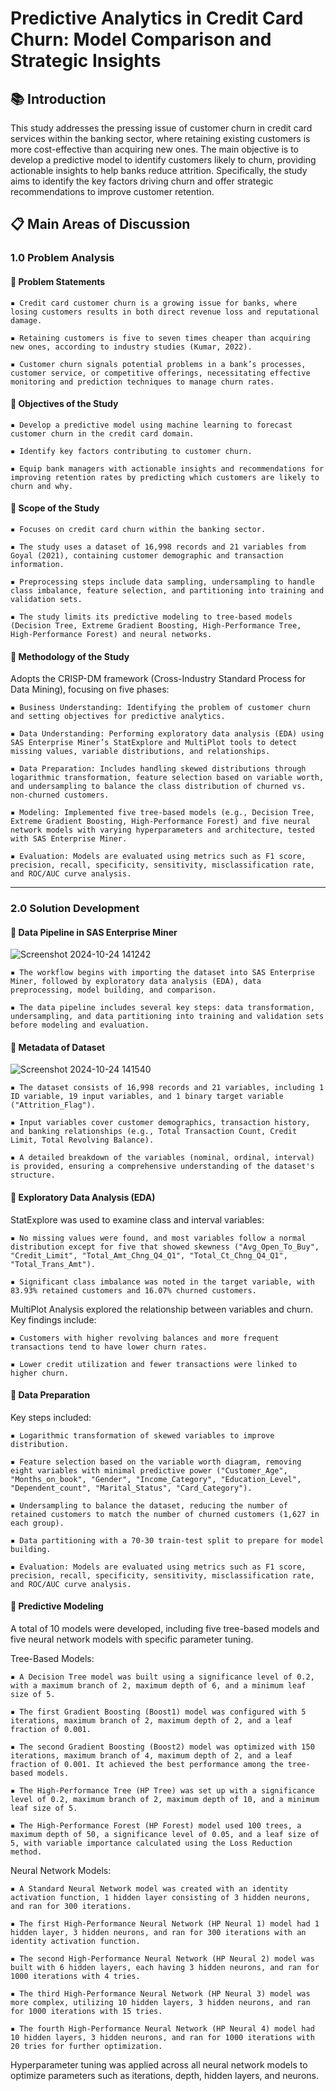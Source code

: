 # Predictive Analytics in Credit Card Churn: Model Comparison and Strategic Insights

## 📚 Introduction 

This study addresses the pressing issue of customer churn in credit card services within the banking sector, where retaining existing customers is more cost-effective than acquiring new ones. The main objective is to develop a predictive model to identify customers likely to churn, providing actionable insights to help banks reduce attrition. Specifically, the study aims to identify the key factors driving churn and offer strategic recommendations to improve customer retention.

## 📋 Main Areas of Discussion

### 1.0 Problem Analysis

#### 📌 Problem Statements

    ▪️ Credit card customer churn is a growing issue for banks, where losing customers results in both direct revenue loss and reputational damage.
    
    ▪️ Retaining customers is five to seven times cheaper than acquiring new ones, according to industry studies (Kumar, 2022).
    
    ▪️ Customer churn signals potential problems in a bank’s processes, customer service, or competitive offerings, necessitating effective monitoring and prediction techniques to manage churn rates.
    

#### 📌 Objectives of the Study

    ▪️ Develop a predictive model using machine learning to forecast customer churn in the credit card domain.
    
    ▪️ Identify key factors contributing to customer churn.
    
    ▪️ Equip bank managers with actionable insights and recommendations for improving retention rates by predicting which customers are likely to churn and why.

  
#### 📌 Scope of the Study

    ▪️ Focuses on credit card churn within the banking sector.
    
    ▪️ The study uses a dataset of 16,998 records and 21 variables from Goyal (2021), containing customer demographic and transaction information.
    
    ▪️ Preprocessing steps include data sampling, undersampling to handle class imbalance, feature selection, and partitioning into training and validation sets.
    
    ▪️ The study limits its predictive modeling to tree-based models (Decision Tree, Extreme Gradient Boosting, High-Performance Tree, High-Performance Forest) and neural networks.
    

#### 📌 Methodology of the Study

Adopts the CRISP-DM framework (Cross-Industry Standard Process for Data Mining), focusing on five phases:

    ▪️ Business Understanding: Identifying the problem of customer churn and setting objectives for predictive analytics.
    
    ▪️ Data Understanding: Performing exploratory data analysis (EDA) using SAS Enterprise Miner’s StatExplore and MultiPlot tools to detect missing values, variable distributions, and relationships.
    
    ▪️ Data Preparation: Includes handling skewed distributions through logarithmic transformation, feature selection based on variable worth, and undersampling to balance the class distribution of churned vs. non-churned customers.
    
    ▪️ Modeling: Implemented five tree-based models (e.g., Decision Tree, Extreme Gradient Boosting, High-Performance Forest) and five neural network models with varying hyperparameters and architecture, tested with SAS Enterprise Miner.
    
    ▪️ Evaluation: Models are evaluated using metrics such as F1 score, precision, recall, specificity, sensitivity, misclassification rate, and ROC/AUC curve analysis.

---

### 2.0 Solution Development

#### 📌 Data Pipeline in SAS Enterprise Miner

![Screenshot 2024-10-24 141242](https://github.com/user-attachments/assets/35bfb374-51c0-4ae2-8287-679fa97e878f)

    ▪️ The workflow begins with importing the dataset into SAS Enterprise Miner, followed by exploratory data analysis (EDA), data preprocessing, model building, and comparison.
    
    ▪️ The data pipeline includes several key steps: data transformation, undersampling, and data partitioning into training and validation sets before modeling and evaluation.


#### 📌 Metadata of Dataset

![Screenshot 2024-10-24 141540](https://github.com/user-attachments/assets/d837e206-0aba-4244-8f45-689c9b8016bc)

    ▪️ The dataset consists of 16,998 records and 21 variables, including 1 ID variable, 19 input variables, and 1 binary target variable ("Attrition_Flag").
    
    ▪️ Input variables cover customer demographics, transaction history, and banking relationships (e.g., Total Transaction Count, Credit Limit, Total Revolving Balance).
    
    ▪️ A detailed breakdown of the variables (nominal, ordinal, interval) is provided, ensuring a comprehensive understanding of the dataset's structure.


#### 📌 Exploratory Data Analysis (EDA)

StatExplore was used to examine class and interval variables:

    ▪️ No missing values were found, and most variables follow a normal distribution except for five that showed skewness ("Avg_Open_To_Buy", "Credit_Limit", "Total_Amt_Chng_Q4_Q1", "Total_Ct_Chng_Q4_Q1", "Total_Trans_Amt").
    
    ▪️ Significant class imbalance was noted in the target variable, with 83.93% retained customers and 16.07% churned customers.


MultiPlot Analysis explored the relationship between variables and churn. Key findings include:

    ▪️ Customers with higher revolving balances and more frequent transactions tend to have lower churn rates.
    
    ▪️ Lower credit utilization and fewer transactions were linked to higher churn.


#### 📌 Data Preparation

Key steps included:

    ▪️ Logarithmic transformation of skewed variables to improve distribution.
    
    ▪️ Feature selection based on the variable worth diagram, removing eight variables with minimal predictive power ("Customer_Age", "Months_on_book", "Gender", "Income_Category", "Education_Level", "Dependent_count", "Marital_Status", "Card_Category").
    
    ▪️ Undersampling to balance the dataset, reducing the number of retained customers to match the number of churned customers (1,627 in each group).
    
    ▪️ Data partitioning with a 70-30 train-test split to prepare for model building.
    
    ▪️ Evaluation: Models are evaluated using metrics such as F1 score, precision, recall, specificity, sensitivity, misclassification rate, and ROC/AUC curve analysis.
    

#### 📌 Predictive Modeling

A total of 10 models were developed, including five tree-based models and five neural network models with specific parameter tuning.

Tree-Based Models:

    ▪️ A Decision Tree model was built using a significance level of 0.2, with a maximum branch of 2, maximum depth of 6, and a minimum leaf size of 5.
    
    ▪️ The first Gradient Boosting (Boost1) model was configured with 5 iterations, maximum branch of 2, maximum depth of 2, and a leaf fraction of 0.001.
    
    ▪️ The second Gradient Boosting (Boost2) model was optimized with 150 iterations, maximum branch of 4, maximum depth of 2, and a leaf fraction of 0.001. It achieved the best performance among the tree-based models.

    ▪️ The High-Performance Tree (HP Tree) was set up with a significance level of 0.2, maximum branch of 2, maximum depth of 10, and a minimum leaf size of 5.

    ▪️ The High-Performance Forest (HP Forest) model used 100 trees, a maximum depth of 50, a significance level of 0.05, and a leaf size of 5, with variable importance calculated using the Loss Reduction method.

Neural Network Models:

    ▪️ A Standard Neural Network model was created with an identity activation function, 1 hidden layer consisting of 3 hidden neurons, and ran for 300 iterations.

    ▪️ The first High-Performance Neural Network (HP Neural 1) model had 1 hidden layer, 3 hidden neurons, and ran for 300 iterations with an identity activation function.
    
    ▪️ The second High-Performance Neural Network (HP Neural 2) model was built with 6 hidden layers, each having 3 hidden neurons, and ran for 1000 iterations with 4 tries.
    
    ▪️ The third High-Performance Neural Network (HP Neural 3) model was more complex, utilizing 10 hidden layers, 3 hidden neurons, and ran for 1000 iterations with 15 tries.

    ▪️ The fourth High-Performance Neural Network (HP Neural 4) model had 10 hidden layers, 3 hidden neurons, and ran for 1000 iterations with 20 tries for further optimization.











Hyperparameter tuning was applied across all neural network models to optimize parameters such as iterations, depth, hidden layers, and neurons.






